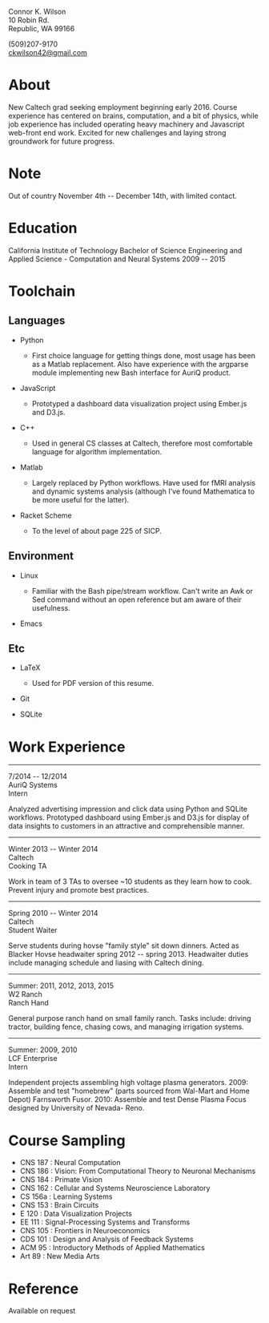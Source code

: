 Connor K. Wilson  
10 Robin Rd.  
Republic, WA 99166  

(509)207-9170  
ckwilson42@gmail.com  


# About

New Caltech grad seeking employment beginning early 2016.
Course experience has centered on brains, computation, and a
bit of physics, while job experience has included operating heavy
machinery and Javascript web-front end work. Excited for new
challenges and laying strong groundwork for future progress.


# Note

Out of country November 4th -- December 14th, with limited contact.
													      

# Education

California Institute of Technology
Bachelor of Science
Engineering and Applied Science - Computation and Neural Systems
2009 -- 2015


# Toolchain

## Languages

* Python
  - First choice language for getting things done, most usage has
	been as a Matlab replacement. Also have experience with
	the argparse module implementing new Bash interface for AuriQ
	product.
	
* JavaScript
  - Prototyped a dashboard data visualization project
	using Ember.js and D3.js.
	
* C++
  - Used in general CS classes at Caltech, therefore most comfortable
	language for algorithm implementation.
	
* Matlab
  - Largely replaced by Python workflows. Have used for fMRI analysis
	and dynamic systems analysis (although I've found Mathematica to be
	more useful for the latter).
	
* Racket Scheme
  - To the level of about page 225 of SICP.

## Environment

* Linux
  - Familiar with the Bash pipe/stream workflow. Can't write an Awk or Sed
	command without an open reference but am aware of their usefulness.

* Emacs

## Etc

* LaTeX
  - Used for PDF version of this resume.
  
* Git

* SQLite
     

# Work Experience

--------------------------------------------------------------------------
7/2014 -- 12/2014  
AuriQ Systems  
Intern  

Analyzed advertising impression and click data using Python and SQLite
workflows. Prototyped dashboard using Ember.js and D3.js for display
of data insights to customers in an attractive and comprehensible manner.

--------------------------------------------------------------------------
Winter 2013 -- Winter 2014  
Caltech  
Cooking TA  

Work in team of 3 TAs to oversee ~10 students as they learn how to cook.
Prevent injury and promote best practices. 

--------------------------------------------------------------------------
Spring 2010 -- Winter 2014  
Caltech  
Student Waiter  

Serve students during hovse "family style" sit down dinners. Acted as
Blacker Hovse headwaiter spring 2012 -- spring 2013. Headwaiter duties
include managing schedule and liasing with Caltech dining.

--------------------------------------------------------------------------
Summer: 2011, 2012, 2013, 2015  
W2 Ranch  
Ranch Hand  

General purpose ranch hand on small family ranch. Tasks include:
driving tractor, building fence, chasing cows, and managing irrigation
systems.

--------------------------------------------------------------------------
Summer: 2009, 2010  
LCF Enterprise  
Intern  

Independent projects assembling high voltage plasma generators.
2009: Assemble and test "homebrew" (parts sourced from Wal-Mart and
Home Depot) Farnsworth Fusor.
2010: Assemble and test Dense Plasma Focus designed by University of
Nevada- Reno.


# Course Sampling

* CNS 187	: Neural Computation
* CNS 186	: Vision: From Computational Theory to Neuronal Mechanisms
* CNS 184	: Primate Vision
* CNS 162	: Cellular and Systems Neuroscience Laboratory
* CS 156a	: Learning Systems
* CNS 153   : Brain Circuits
* E 120	    : Data Visualization Projects
* EE 111	: Signal-Processing Systems and Transforms
* CNS 105	: Frontiers in Neuroeconomics
* CDS 101	: Design and Analysis of Feedback Systems
* ACM 95	: Introductory Methods of Applied Mathematics
* Art 89	: New Media Arts


# Reference

Available on request




